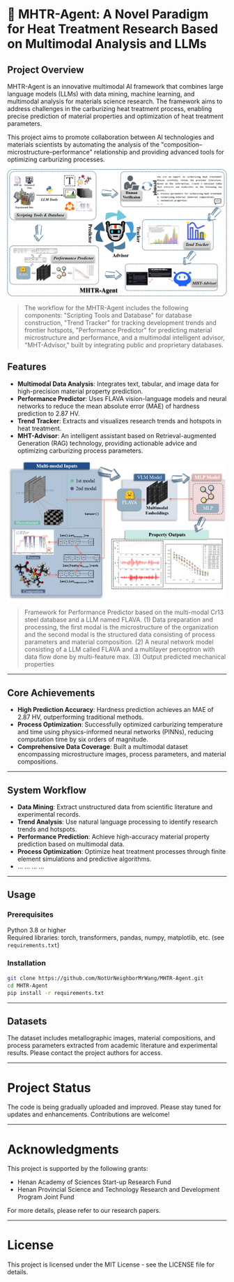 # 🤖 MHTR-Agent: A Novel Paradigm for Heat Treatment Research Based on Multimodal Analysis and LLMs

## Project Overview

MHTR-Agent is an innovative multimodal AI framework that combines large language models (LLMs) with data mining, machine learning, and multimodal analysis for materials science research. The framework aims to address challenges in the carburizing heat treatment process, enabling precise prediction of material properties and optimization of heat treatment parameters.

This project aims to promote collaboration between AI technologies and materials scientists by automating the analysis of the "composition–microstructure–performance" relationship and providing advanced tools for optimizing carburizing processes.

![Alt text](./data/images/workflow.png)

> The workflow for the MHTR-Agent includes the following components: "Scripting Tools and Database" for database construction, "Trend Tracker" for tracking development trends and frontier hotspots, "Performance Predictor" for predicting material microstructure and performance, and a multimodal intelligent advisor, "MHT-Advisor," built by integrating public and proprietary databases.

## Features

- **Multimodal Data Analysis**: Integrates text, tabular, and image data for high-precision material property prediction.
- **Performance Predictor**: Uses FLAVA vision-language models and neural networks to reduce the mean absolute error (MAE) of hardness prediction to 2.87 HV.
- **Trend Tracker**: Extracts and visualizes research trends and hotspots in heat treatment.
- **MHT-Advisor**: An intelligent assistant based on Retrieval-augmented Generation (RAG) technology, providing actionable advice and optimizing carburizing process parameters.

![Alt text](./data/images/Predictor.png)

> Framework for Performance Predictor based on the multi-modal Cr13 steel database and a LLM named FLAVA. (1) Data preparation and processing, the first modal is the microstructure of the organization and the second modal is the structured data consisting of process parameters and material composition. (2) A neural network model consisting of a LLM called FLAVA and a multilayer perceptron with data flow done by multi-feature max. (3) Output predicted mechanical properties
---

## Core Achievements

- **High Prediction Accuracy**: Hardness prediction achieves an MAE of 2.87 HV, outperforming traditional methods.
- **Process Optimization**: Successfully optimized carburizing temperature and time using physics-informed neural networks (PINNs), reducing computation time by six orders of magnitude.
- **Comprehensive Data Coverage**: Built a multimodal dataset encompassing microstructure images, process parameters, and material compositions.

---

## System Workflow

- **Data Mining**: Extract unstructured data from scientific literature and experimental records.
- **Trend Analysis**: Use natural language processing to identify research trends and hotspots.
- **Performance Prediction**: Achieve high-accuracy material property prediction based on multimodal data.
- **Process Optimization**: Optimize heat treatment processes through finite element simulations and predictive algorithms.
- ... ... ... ... 

---

## Usage

### Prerequisites

Python 3.8 or higher  
Required libraries: torch, transformers, pandas, numpy, matplotlib, etc. (see `requirements.txt`)

### Installation

```bash
git clone https://github.com/NotUrNeighborMrWang/MHTR-Agent.git
cd MHTR-Agent
pip install -r requirements.txt
```
---

## Datasets

The dataset includes metallographic images, material compositions, and process parameters extracted from academic literature and experimental results. Please contact the project authors for access.

---

# Project Status

The code is being gradually uploaded and improved. Please stay tuned for updates and enhancements. Contributions are welcome!

---

# Acknowledgments

This project is supported by the following grants:

- Henan Academy of Sciences Start-up Research Fund
- Henan Provincial Science and Technology Research and Development Program Joint Fund

For more details, please refer to our research papers.

---

# License

This project is licensed under the MIT License - see the LICENSE file for details.

